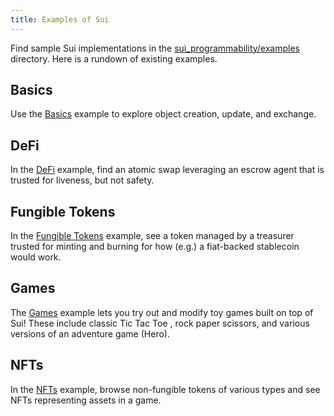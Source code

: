 ```yaml
---
title: Examples of Sui
---
```


Find sample Sui implementations in the [sui_programmability/examples](../../../sui_programmability/examples) directory. Here is a rundown of existing examples.

## Basics

Use the [Basics](../../../sui_programmability/examples/basics) example to explore object creation, update, and exchange.

## DeFi

In the [DeFi](../../../sui_programmability/examples/defi) example, find an atomic swap leveraging an escrow agent that is trusted for liveness, but not safety.

## Fungible Tokens

In the [Fungible Tokens](../../../sui_programmability/examples/fungible_tokens) example, see a token managed by a treasurer trusted for minting and burning for
how (e.g.) a fiat-backed stablecoin would work.

## Games

The [Games](../../../sui_programmability/examples/games) example lets you try out and modify toy games built on top of Sui! These include classic Tic Tac Toe
, rock paper scissors, and various versions of an adventure game (Hero).

## NFTs

In the [NFTs](../../../sui_programmability/examples/nfts) example, browse non-fungible tokens of various types and see NFTs representing assets in a game.
